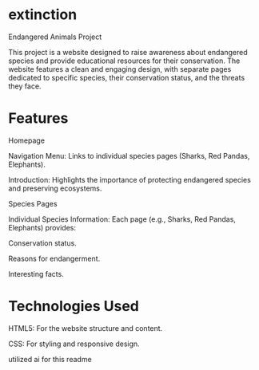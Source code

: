 # extinction
Endangered Animals Project

This project is a website designed to raise awareness about endangered species and provide educational resources for their conservation. The website features a clean and engaging design, with separate pages dedicated to specific species, their conservation status, and the threats they face.

# Features

Homepage

Navigation Menu: Links to individual species pages (Sharks, Red Pandas, Elephants).

Introduction: Highlights the importance of protecting endangered species and preserving ecosystems.

Species Pages

Individual Species Information: Each page (e.g., Sharks, Red Pandas, Elephants) provides:

Conservation status.

Reasons for endangerment.

Interesting facts.

# Technologies Used

HTML5: For the website structure and content.

CSS: For styling and responsive design.

utilized ai for this readme


